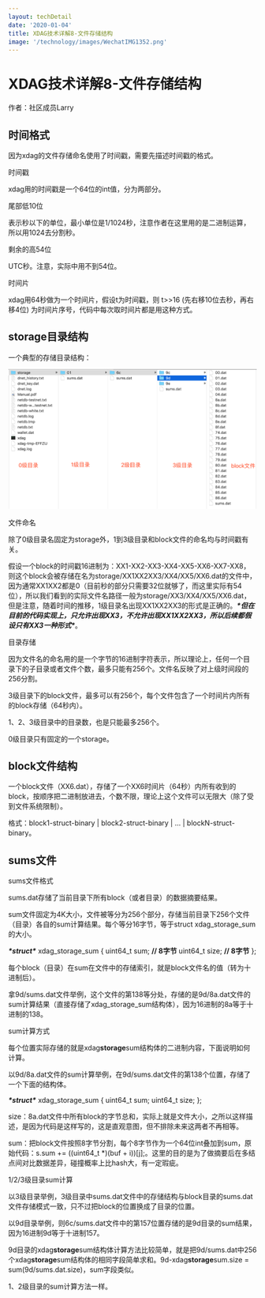 ```yaml
---
layout: techDetail
date: '2020-01-04'
title: XDAG技术详解8-文件存储结构
image: '/technology/images/WechatIMG1352.png'
---
```


# XDAG技术详解8-文件存储结构

作者：社区成员Larry

## 时间格式

因为xdag的文件存储命名使用了时间戳，需要先描述时间戳的格式。

时间戳

  xdag用的时间戳是一个64位的int值，分为两部分。

尾部低10位

  表示秒以下的单位，最小单位是1/1024秒，注意作者在这里用的是二进制运算，所以用1024去分割秒。

剩余的高54位

  UTC秒。注意，实际中用不到54位。

时间片

  xdag用64秒做为一个时间片，假设t为时间戳，则 t>>16 (先右移10位去秒，再右移4位) 为时间片序号，代码中每次取时间片都是用这种方式。

## storage目录结构

一个典型的存储目录结构：

![图片1](../images/WechatIMG1352.png)

文件命名

  除了0级目录名固定为storage外，1到3级目录和block文件的命名均与时间戳有关。

  假设一个block的时间戳16进制为：XX1-XX2-XX3-XX4-XX5-XX6-XX7-XX8，则这个block会被存储在名为storage/XX1XX2XX3/XX4/XX5/XX6.dat的文件中，因为通常XX1XX2都是0（目前秒的部分只需要32位就够了，而这里实际有54位），所以我们看到的实际文件名路径一般为storage/XX3/XX4/XX5/XX6.dat，但是注意，随着时间的推移，1级目录名出现XX1XX2XX3的形式是正确的。***\*但在目前的代码实现上，只允许出现XX3，不允许出现XX1XX2XX3，所以后续都假设只有XX3一种形式\****。

目录存储

  因为文件名的命名用的是一个字节的16进制字符表示，所以理论上，任何一个目录下的子目录或者文件个数，最多只能有256个。文件名反映了对上级时间段的256分割。

3级目录下的block文件，最多可以有256个，每个文件包含了一个时间片内所有的block存储（64秒内）。

1、2、3级目录中的目录数，也是只能最多256个。

0级目录只有固定的一个storage。

## block文件结构

一个block文件（XX6.dat），存储了一个XX6时间片（64秒）内所有收到的block，按顺序把二进制放进去，个数不限，理论上这个文件可以无限大（除了受到文件系统限制）。

格式：block1-struct-binary | block2-struct-binary | ... | blockN-struct-binary。

## sums文件

sums文件格式

  sums.dat存储了当前目录下所有block（或者目录）的数据摘要结果。

  sum文件固定为4K大小，文件被等分为256个部分，存储当前目录下256个文件（目录）各自的sum计算结果。每个等分16字节，等于struct xdag_storage_sum的大小。

  ***\*struct\**** xdag_storage_sum {
  uint64_t sum;  **// 8字节**
  uint64_t size;  **// 8字节**
};

  每个block（目录）在sum在文件中的存储索引，就是block文件名的值（转为十进制后）。

  拿9d/sums.dat文件举例，这个文件的第138等分处，存储的是9d/8a.dat文件的sum计算结果（直接存储了xdag_storage_sum结构体），因为16进制的8a等于十进制的138。

sum计算方式

  每个位置实际存储的就是xdag**storage**sum结构体的二进制内容，下面说明如何计算。

  以9d/8a.dat文件的sum计算举例，在9d/sums.dat文件的第138个位置，存储了一个下面的结构体。

  ***\*struct\**** xdag_storage_sum {
  uint64_t sum;
  uint64_t size;
};

  size：8a.dat文件中所有block的字节总和，实际上就是文件大小，之所以这样描述，是因为代码是这样写的，这是直观意图，但不排除未来这两者不再相等。

  sum：把block文件按照8字节分割，每个8字节作为一个64位int叠加到sum，原始代码：s.sum += ((uint64_t *)(buf + i))[j];。这里的目的是为了做摘要后在多结点间对比数据差异，碰撞概率上比hash大，有一定瑕疵。

1/2/3级目录sum计算

  以3级目录举例，3级目录中sums.dat文件中的存储结构与block目录的sums.dat文件存储模式一致，只不过把block的位置换成了目录的位置。

  以9d目录举例，则6c/sums.dat文件中的第157位置存储的是9d目录的sum结果，因为16进制9d等于十进制157。

  9d目录的xdag**storage**sum结构体计算方法比较简单，就是把9d/sums.dat中256个xdag**storage**sum结构体的相同字段简单求和。9d-xdag**storage**sum.size = sum(9d/sums.dat.size)，sum字段类似。

  1、2级目录的sum计算方法一样。
